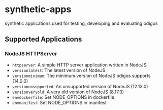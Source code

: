 # synthetic-apps
synthetic applications used for testing, developing and evaluating odigos

## Supported Applications

### NodeJS HTTPServer

- `httpserver`: A simple HTTP server application written in NodeJS.
- `versionlatest`: The latest version of NodeJS.
- `versionminimum`: The minimum version of NodeJS odigos supports (14.0.0)
- `versionunsupported`: An unsupported version of NodeJS (12.13.0)
- `versionveryold`: A very old version of NodeJS (8.17.0)
- `envdockerfile`: Set NODE_OPTIONS in dockerfile
- `envmanifest`: Set NODE_OPTIONS in manifest
